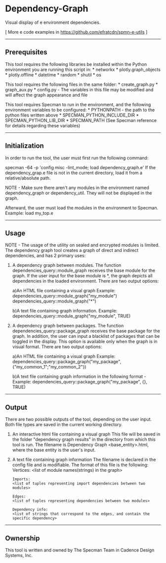 # Dependency-Graph
Visual display of e environment dependencies.

[ More e code examples in https://github.com/efratcdn/spmn-e-utils ]

----------------------
Prerequisites
----------------------
This tool requires the following libraries be installed within the Python
environment you are running this script in:
    * networkx
    * plotly.graph_objects
    * plotly.offline
    * datetime
    * random
    * shutil
    * os

This tool requires the following files in the same folder:
    * create_graph.py
    * graph_aux.py
    * config.py - The variables in this file may be modified and will affect the graph appearance and file

This tool requires Specman to run in the environment, and the following environment variables to be configured:
    * PYTHONPATH - the path to the python files written above
    * SPECMAN_PYTHON_INCLUDE_DIR
    * SPECMAN_PYTHON_LIB_DIR
    * SPECMAN_PATH
    (See Specman reference for details regarding these variables)


----------------------
Initialization
----------------------
In order to run the tool, the user must first run the following command:

   specman -64 -p 'config misc -lint_mode; load dependency_graph.e'
If the dependency_grap.e file is not in the current directory, load it from a relative/absolute path.

NOTE - Make sure there aren't any modules in the environment named dependency_graph or dependency_util.
       They will not be displayed in the graph.

Afterward, the user must load the modules in the environment to Specman.
Example: load my_top.e


----------------------
Usage
----------------------

NOTE - The usage of the utility on sealed and encrypted modules is limited.
The dependency graph tool creates a graph of direct and indirect dependencies, and has 2 primary uses:

1. A dependency graph between modules.
   The function dependencies_query::module_graph receives the base module for the graph.
   If the user input for the base module is *, the graph depicts all dependencies in the loaded environment.
   There are two output options:

   a)An HTML file containing a visual graph
     Example: dependencies_query::module_graph("my_module")
     	      dependencies_query::module_graph("*")
   
   b)A text file containing graph information.
     Example: dependencies_query::module_graph("my_module", TRUE)


2. A dependency graph between packages.
   The function dependencies_query::package_graph receives the base package for the graph.
   In addition, the user can input a blacklist of packages that can be toggled in the display.
   This option is available only when the graph is in visual format.
   There are two output options:

   a)An HTML file containing a visual graph
     Example: dependencies_query::package_graph("my_package", {"my_common_1";"my_common_2"})
   
   b)A text file containing graph information in the following format -
     Example: dependencies_query::package_graph("my_package", {}, TRUE)



---------------------
Output
----------------------

There are two possible outputs of the tool, depending on the user input.
Both file types are saved in the current working directory.

1. An interactive html file containing a visual graph
   This file will be saved in the folder "dependency graph results" in the directory from which this tool is run.
   The filename is Dependency Graph <base_entity>.html, where the base entity is the user's input.

2. A text file containing graph information
   The filename is declared in the config file and is modifiable.
   The format of this file is the following:
       Vertices:
       <list of module names(strings) in the graph>

       Imports:
       <list of tuples representing import dependencies between two modules>
       
       Edges:
       <list of tuples representing dependencies between two modules>

       Dependency info:
       <list of strings that correspond to the edges, and contain the specific dependency>


---------------------
Ownership
----------------------
This tool is written and owned by The Specman Team in Cadence Design Systems, Inc.
